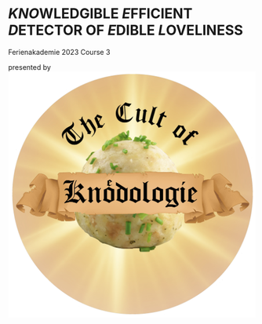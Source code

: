 # *KNO*WLEDGIBLE *E*FFICIENT *D*ETECTOR OF *E*DIBLE *L*OVELINESS
Ferienakademie 2023 Course 3

presented by
![Logo](https://github.com/juelg/Knoedel/blob/master/logo.jpeg)
